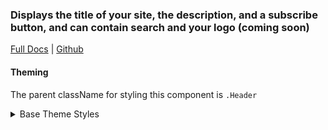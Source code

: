 ### Displays the title of your site, the description, and a subscribe button, and can contain search and your logo (coming soon)

[Full Docs](https://react.preview.pinpoint.com/?path=/docs/components-header) | [Github](https://github.com/pinpt/react/tree/master/src/components/Header)

#### Theming

The parent className for styling this component is `.Header`

<details>
	<summary>Base Theme Styles</summary>

```css
.headerWrapper {
	background-color: var(--header-bg-color);
}

.Header {
	@apply flex py-5 flex-col;
}

.Header .top {
	@apply flex justify-between;
}

.Header .right {
	@apply flex gap-x-4;
}

.Header .center {
	@apply py-8 flex flex-col content-center text-center;
}

.Header .title {
	@apply font-semibold text-4xl md:text-5xl py-6 transition-colors duration-200;
	color: var(--header-title-color);
}

.Header .description {
	color: var(--header-description-color);
}

.Header .action {
	@apply mt-6 mx-auto;
}

.Header .Subscribe {
	color: var(--header-subscribe-color);
}
```

</details>
